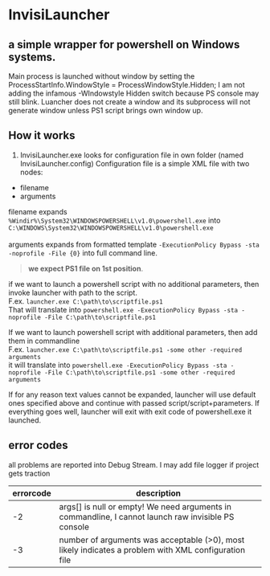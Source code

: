 # InvisiLauncher

## a simple wrapper for powershell on Windows systems.
Main process is launched without window by setting the ProcessStartInfo.WindowStyle = ProcessWindowStyle.Hidden;
I am not adding the infamous -WIndowstyle Hidden switch because PS console may still blink.
Luancher does not create a window and its subprocess will not generate window unless PS1 script brings own window up.

## How it works
1. InvisiLauncher.exe looks for configuration file in own folder (named InvisiLauncher.config)
Configuration file is a simple XML file with two nodes:
- filename
- arguments

filename expands ```%Windir%\System32\WINDOWSPOWERSHELL\v1.0\powershell.exe``` into ```C:\WINDOWS\System32\WINDOWSPOWERSHELL\v1.0\powershell.exe```\
\
arguments expands from formatted template ```-ExecutionPolicy Bypass -sta -noprofile -File {0}``` into full command line.
> **we expect PS1 file on 1st position**.

if we want to launch a powershell script with no additional parameters, then invoke launcher with path to the script.\
F.ex. ```launcher.exe C:\path\to\scriptfile.ps1```\
That will translate into ```powershell.exe -ExecutionPolicy Bypass -sta -noprofile -File C:\path\to\scriptfile.ps1```

If we want to launch powershell script with additional parameters, then add them in commandline\
F.ex. ```launcher.exe C:\path\to\scriptfile.ps1 -some other -required arguments```\
it will translate into ```powershell.exe -ExecutionPolicy Bypass -sta -noprofile -File C:\path\to\scriptfile.ps1 -some other -required arguments```

If for any reason text values cannot be expanded, launcher will use default ones specified above and continue with passed script/script+parameters.
If everything goes well, launcher will exit with exit code of powershell.exe it launched.

## error codes
all problems are reported into Debug Stream. I may add file logger if project gets traction

| errorcode | description |
|-----|-----|
| -2 | args[] is null or empty! We need arguments in commandline, I cannot launch raw invisible PS console |
| -3 | number of arguments was acceptable (>0), most likely indicates a problem with XML configuration file |
